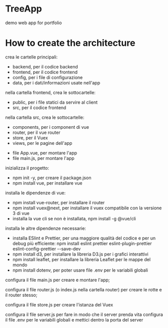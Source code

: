 # TreeApp

demo web app for portfolio

# How to create the architecture

crea le cartelle principali:

- backend, per il codice backend
- frontend, per il codice frontend
- config, per i file di configurazione
- data, per i dati/informazioni usate nell'app

nella cartella frontend, crea le sottocartelle:

- public, per i file statici da servire al client
- src, per il codice frontend

nella cartella src, crea le sottocartelle:

- components, per i component di vue
- router, per il vue router
- store, per il Vuex
- views, per le pagine dell'app

* file App.vue, per montare l'app
* file main.js, per montare l'app

inizializza il progetto:

- npm init -y, per creare il package.json
- npm install vue, per installare vue

installa le dipendenze di vue:

- npm install vue-router, per installare il router
- npm install vuex@next, per installare il vuex compatibile con la versione 3 di vue
- installa la vue cli se non è installata, npm install -g @vue/cli

installa le altre dipendenze necessarie:

- installa ESlint e Prettier, per una maggiore qualità del codice e per un debug più efficiente:
  npm install eslint prettier eslint-plugin-prettier eslint-config-prettier --save-dev
- npm install d3, per installare la libreria D3.js per i grafici interattivi
- npm install leaflet, per installare la libreria Leaflet per le mappe del mondo
- npm install dotenv, per poter usare file .env per le variabili globali

configura il file main.js per creare e montare l'app;

configura il file router.js (o index.js nella cartella router) per creare le rotte e il router stesso;

configura il file store.js per creare l'istanza del Vuex

configura il file server.js per fare in modo che il server prenda vita
configura il file .env per le variabili globali e mettici dentro la porta del server
